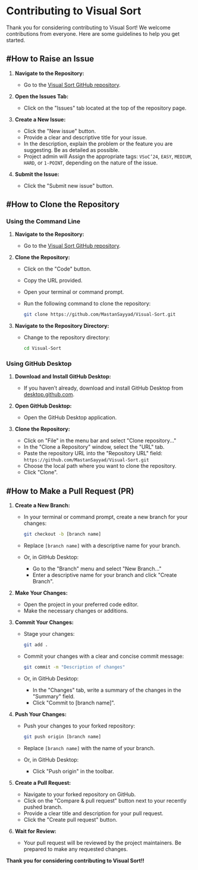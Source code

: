 
# Contributing to Visual Sort

Thank you for considering contributing to Visual Sort! We welcome contributions from everyone. Here are some guidelines to help you get started.

## #How to Raise an Issue

1. **Navigate to the Repository:**
   - Go to the [Visual Sort GitHub repository](https://github.com/MastanSayyad/Visual-Sort).

2. **Open the Issues Tab:**
   - Click on the "Issues" tab located at the top of the repository page.

3. **Create a New Issue:**
   - Click the "New issue" button.
   - Provide a clear and descriptive title for your issue.
   - In the description, explain the problem or the feature you are suggesting. Be as detailed as possible.
   - Project admin will Assign the appropriate tags: `VSoC’24`, `EASY`, `MEDIUM`, `HARD`, or `1-POINT`, depending on the nature of the issue.

4. **Submit the Issue:**
   - Click the "Submit new issue" button.

## #How to Clone the Repository

### Using the Command Line

1. **Navigate to the Repository:**
   - Go to the [Visual Sort GitHub repository](https://github.com/MastanSayyad/Visual-Sort).

2. **Clone the Repository:**
   - Click on the "Code" button.
   - Copy the URL provided.
   - Open your terminal or command prompt.
   - Run the following command to clone the repository:
   
     ```bash
     git clone https://github.com/MastanSayyad/Visual-Sort.git
     ```
3. **Navigate to the Repository Directory:**
   - Change to the repository directory:
     
     ```bash
     cd Visual-Sort
     ```

### Using GitHub Desktop

1. **Download and Install GitHub Desktop:**
   - If you haven’t already, download and install GitHub Desktop from [desktop.github.com](https://desktop.github.com/).

2. **Open GitHub Desktop:**
   - Open the GitHub Desktop application.

3. **Clone the Repository:**
   - Click on "File" in the menu bar and select "Clone repository..."
   - In the "Clone a Repository" window, select the "URL" tab.
   - Paste the repository URL into the "Repository URL" field: `https://github.com/MastanSayyad/Visual-Sort.git`
   - Choose the local path where you want to clone the repository.
   - Click "Clone".

## #How to Make a Pull Request (PR)

1. **Create a New Branch:**
   - In your terminal or command prompt, create a new branch for your changes:
     
     ```bash
     git checkout -b [branch name]
     ```
   - Replace `[branch name]` with a descriptive name for your branch.
   - Or, in GitHub Desktop:
     - Go to the "Branch" menu and select "New Branch..."
     - Enter a descriptive name for your branch and click "Create Branch".

2. **Make Your Changes:**
   - Open the project in your preferred code editor.
   - Make the necessary changes or additions.

3. **Commit Your Changes:**
   - Stage your changes:
     
     ```bash
     git add .
     ```
   - Commit your changes with a clear and concise commit message:
     
     ```bash
     git commit -m "Description of changes"
     ```
   - Or, in GitHub Desktop:
     - In the "Changes" tab, write a summary of the changes in the "Summary" field.
     - Click "Commit to [branch name]".

4. **Push Your Changes:**
   - Push your changes to your forked repository:

     ```bash
     git push origin [branch name]
     ```
   - Replace `[branch name]` with the name of your branch.
   - Or, in GitHub Desktop:
     - Click "Push origin" in the toolbar.

5. **Create a Pull Request:**
   - Navigate to your forked repository on GitHub.
   - Click on the "Compare & pull request" button next to your recently pushed branch.
   - Provide a clear title and description for your pull request.
   - Click the "Create pull request" button.

6. **Wait for Review:**
   - Your pull request will be reviewed by the project maintainers. Be prepared to make any requested changes.

**Thank you for considering contributing to Visual Sort!!**
